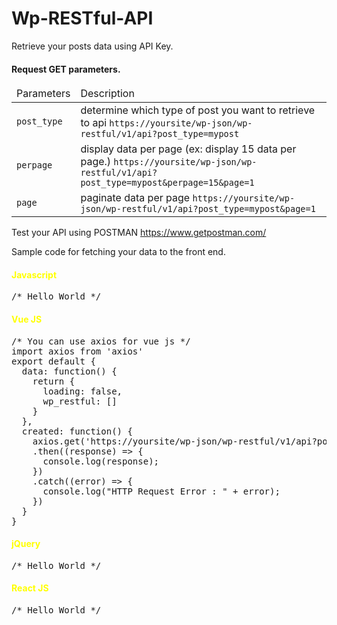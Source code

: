 # Wp-RESTful-API

Retrieve your posts data using API Key.

<h4>Request GET parameters.</h4>
<table>
  <thead>
    <tr>
      <td>Parameters</td>
      <td>Description</td>
      </tr>
    </thead>
    <tbody>
      <tr>
        <td><code>post_type</code></td>
        <td>determine which type of post you want to retrieve to api <code>https://yoursite/wp-json/wp-restful/v1/api?post_type=mypost</code></td>
        </tr>
      <tr>
       <td><code>perpage</code></td>
       <td>display data per page (ex: display 15 data per page.) <code>https://yoursite/wp-json/wp-restful/v1/api?post_type=mypost&perpage=15&page=1</code></td>
      </tr>
    <tr>
      <td><code>page</code></td>
      <td>paginate data per page <code>https://yoursite/wp-json/wp-restful/v1/api?post_type=mypost&page=1</code></td>
      </tr>
    </tbody>
 </table>


Test your API using POSTMAN https://www.getpostman.com/

Sample code for fetching your data to the front end.

<h4 style="color: yellow">Javascript</h4>
<pre>
/* Hello World */
</pre>

<h4 style="color: yellow">Vue JS</h4>
<pre>
/* You can use axios for vue js */
import axios from 'axios'
export default {
  data: function() {
    return {
      loading: false,
      wp_restful: []
    }
  },
  created: function() {
    axios.get('https://yoursite/wp-json/wp-restful/v1/api?post_type=mypost')
    .then((response) => {
      console.log(response);
    })
    .catch((error) => {
      console.log("HTTP Request Error : " + error);
    })
  }
}
</pre>

<h4 style="color: yellow">jQuery</h4>
<pre>
/* Hello World */
</pre>

<h4 style="color: yellow">React JS</h4>
<pre>
/* Hello World */
</pre>
